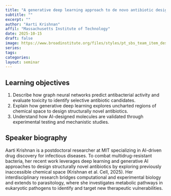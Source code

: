 ```yaml
---
title: "A generative deep learning approach to de novo antibiotic design"
subtitle: ""
excerpt: ""
author: "Aarti Krishnan"
affil: "Massachusetts Institute of Technology"
date: 2025-10-15
draft: false
image: https://www.broadinstitute.org/files/styles/pt_sbs_team_item_desktop/public/team/photos/Aarti-Krishnan-bio.png
series:
tags:
categories:
layout: seminar
---
```


## Learning objectives
1. Describe how graph neural networks predict antibacterial activity and evaluate toxicity to identify selective antibiotic candidates.
2. Explain how generative deep learning explores uncharted regions of chemical space to design structurally novel antibiotics.
3. Understand how AI-designed molecules are validated through experimental testing and mechanistic studies.

## Speaker biography
Aarti Krishnan is a postdoctoral researcher at MIT specializing in AI-driven drug discovery for infectious diseases. To combat multidrug-resistant bacteria, her recent work leverages deep learning and generative AI approaches to design structurally novel antibiotics by exploring previously inaccessible chemical space (Krishnan et al. Cell, 2025). Her interdisciplinary research bridges computational and experimental biology and extends to parasitology, where she investigates metabolic pathways in eukaryotic pathogens to identify and target new therapeutic vulnerabilities.
